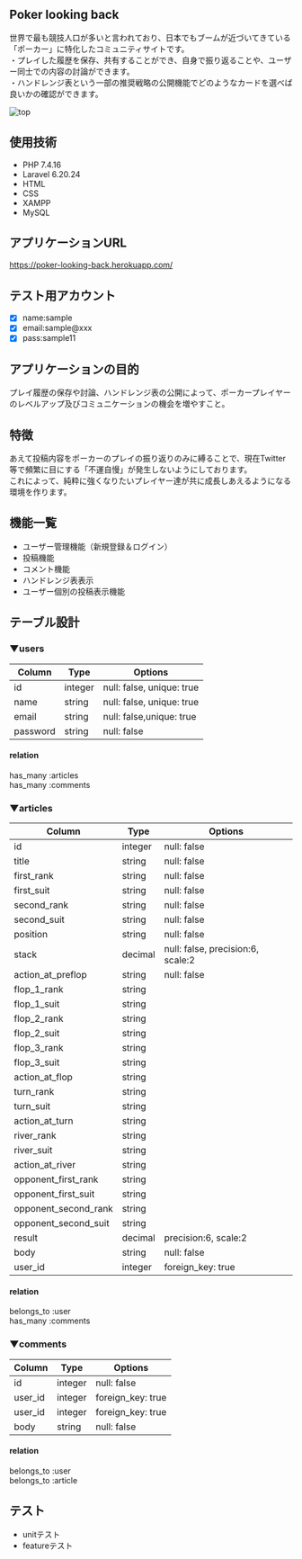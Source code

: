 ## Poker looking back
世界で最も競技人口が多いと言われており、日本でもブームが近づいてきている「ポーカー」に特化したコミュニティサイトです。  
・プレイした履歴を保存、共有することができ、自身で振り返ることや、ユーザー同士での内容の討論ができます。  
・ハンドレンジ表という一部の推奨戦略の公開機能でどのようなカードを選べば良いかの確認ができます。  
  
![top](https://user-images.githubusercontent.com/81517427/117424013-4edeac00-af5c-11eb-90b3-c9cb7697bbea.png)

## 使用技術
- PHP 7.4.16
- Laravel 6.20.24
- HTML
- CSS
- XAMPP
- MySQL

## アプリケーションURL
https://poker-looking-back.herokuapp.com/

## テスト用アカウント
- [x] name:sample
- [x] email:sample@xxx
- [x] pass:sample11

## アプリケーションの目的
プレイ履歴の保存や討論、ハンドレンジ表の公開によって、ポーカープレイヤーのレベルアップ及びコミュニケーションの機会を増やすこと。

## 特徴
あえて投稿内容をポーカーのプレイの振り返りのみに縛ることで、現在Twitter等で頻繁に目にする「不運自慢」が発生しないようにしております。  
これによって、純粋に強くなりたいプレイヤー達が共に成長しあえるようになる環境を作ります。

## 機能一覧
- ユーザー管理機能（新規登録＆ログイン）
- 投稿機能
- コメント機能
- ハンドレンジ表表示
- ユーザー個別の投稿表示機能

## テーブル設計
### ▼users
|	Column	|	Type	|	Options	|
|-----------|-----------|-----------|
|	id		|	integer	|	null: false, unique: true	|
|	name	|	string	|	null: false, unique: true	|
|	email	|	string	|	null: false,unique: true	|
|	password	|	string	|null: false	|

#### relation
has_many :articles  
has_many :comments

### ▼articles
|	Column	|	Type	|	Options	|
|-----------|-----------|-----------|
|	id	|	integer	|	null: false	|
|	title	|	string	|	null: false	|
|	first_rank	|	string	|	null: false	|
|	first_suit	|	string	|	null: false	|
|	second_rank	|	string	|	null: false	|
|	second_suit	|	string	|	null: false	|
|	position	|	string	|	null: false	|
|	stack	|	decimal	|	null: false, precision:6, scale:2	|
|	action_at_preflop	|	string	|	null: false	|
|	flop_1_rank	|	string	|	|
|	flop_1_suit	|	string	|	|
|	flop_2_rank	|	string	|	|
|	flop_2_suit	|	string	|	|
|	flop_3_rank	|	string	|	|
|	flop_3_suit	|	string	|	|
|	action_at_flop	|	string	|	
|	turn_rank	|	string		|
|	turn_suit	|	string		|
|	action_at_turn	|	string	|	
|	river_rank	|	string		|
|	river_suit	|	string		|
|	action_at_river	|	string		|
|	opponent_first_rank	|	string		|
|	opponent_first_suit	|	string		|
|	opponent_second_rank	|	string		|
|	opponent_second_suit	|	string		|
|	result	|	decimal	|	precision:6, scale:2	|
|	body	|	string	|	null: false	|
|	user_id |	integer	|	foreign_key: true	|
#### relation
belongs_to :user  
has_many :comments

### ▼comments
|	Column	|	Type	|	Options	|
|-----------|-----------|-----------|
|	id	|	integer	|	null: false	|
|	user_id |	integer	|	foreign_key: true	|
|	user_id |	integer	|	foreign_key: true	|
|	body	|	string	|	null: false	|
#### relation
belongs_to :user  
belongs_to :article

## テスト
- unitテスト
- featureテスト